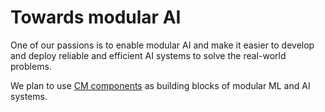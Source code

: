 # Towards modular AI

One of our passions is to enable modular AI and make it easier to develop and deploy reliable and efficient AI systems to solve the real-world problems.

We plan to use [CM components](reusable-components.md) as building blocks of modular ML and AI systems.
